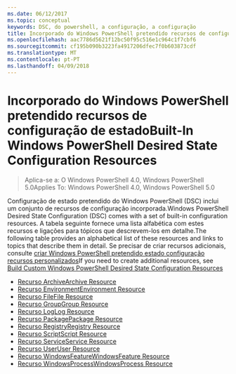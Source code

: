 ```yaml
---
ms.date: 06/12/2017
ms.topic: conceptual
keywords: DSC, do powershell, a configuração, a configuração
title: Incorporado do Windows PowerShell pretendido recursos de configuração de estado
ms.openlocfilehash: aac7786d5621f12bc50f95c516e1c964c1f7cbf6
ms.sourcegitcommit: cf195b090b3223fa4917206dfec7f0b603873cdf
ms.translationtype: MT
ms.contentlocale: pt-PT
ms.lasthandoff: 04/09/2018
---
```

# <a name="built-in-windows-powershell-desired-state-configuration-resources"></a><span data-ttu-id="2e33e-103">Incorporado do Windows PowerShell pretendido recursos de configuração de estado</span><span class="sxs-lookup"><span data-stu-id="2e33e-103">Built-In Windows PowerShell Desired State Configuration Resources</span></span>

> <span data-ttu-id="2e33e-104">Aplica-se a: O Windows PowerShell 4.0, Windows PowerShell 5.0</span><span class="sxs-lookup"><span data-stu-id="2e33e-104">Applies To: Windows PowerShell 4.0, Windows PowerShell 5.0</span></span>

<span data-ttu-id="2e33e-105">Configuração de estado pretendido do Windows PowerShell (DSC) inclui um conjunto de recursos de configuração incorporada.</span><span class="sxs-lookup"><span data-stu-id="2e33e-105">Windows PowerShell Desired State Configuration (DSC) comes with a set of built-in configuration resources.</span></span> <span data-ttu-id="2e33e-106">A tabela seguinte fornece uma lista alfabética com estes recursos e ligações para tópicos que descrevem-los em detalhe.</span><span class="sxs-lookup"><span data-stu-id="2e33e-106">The following table provides an alphabetical list of these resources and links to topics that describe them in detail.</span></span> <span data-ttu-id="2e33e-107">Se precisar de criar recursos adicionais, consulte [criar Windows PowerShell pretendido estado configuração recursos personalizados](authoringResource.md)</span><span class="sxs-lookup"><span data-stu-id="2e33e-107">If you need to create additional resources, see [Build Custom Windows PowerShell Desired State Configuration Resources](authoringResource.md)</span></span>

* [<span data-ttu-id="2e33e-108">Recurso Archive</span><span class="sxs-lookup"><span data-stu-id="2e33e-108">Archive Resource</span></span>](archiveResource.md)
* [<span data-ttu-id="2e33e-109">Recurso Environment</span><span class="sxs-lookup"><span data-stu-id="2e33e-109">Environment Resource</span></span>](environmentResource.md)
* [<span data-ttu-id="2e33e-110">Recurso File</span><span class="sxs-lookup"><span data-stu-id="2e33e-110">File Resource</span></span>](fileResource.md)
* [<span data-ttu-id="2e33e-111">Recurso Group</span><span class="sxs-lookup"><span data-stu-id="2e33e-111">Group Resource</span></span>](groupResource.md)
* [<span data-ttu-id="2e33e-112">Recurso Log</span><span class="sxs-lookup"><span data-stu-id="2e33e-112">Log Resource</span></span>](logResource.md)
* [<span data-ttu-id="2e33e-113">Recurso Package</span><span class="sxs-lookup"><span data-stu-id="2e33e-113">Package Resource</span></span>](packageResource.md)
* [<span data-ttu-id="2e33e-114">Recurso Registry</span><span class="sxs-lookup"><span data-stu-id="2e33e-114">Registry Resource</span></span>](registryResource.md)
* [<span data-ttu-id="2e33e-115">Recurso Script</span><span class="sxs-lookup"><span data-stu-id="2e33e-115">Script Resource</span></span>](scriptResource.md)
* [<span data-ttu-id="2e33e-116">Recurso Service</span><span class="sxs-lookup"><span data-stu-id="2e33e-116">Service Resource</span></span>](serviceResource.md)
* [<span data-ttu-id="2e33e-117">Recurso User</span><span class="sxs-lookup"><span data-stu-id="2e33e-117">User Resource</span></span>](userResource.md)
* [<span data-ttu-id="2e33e-118">Recurso WindowsFeature</span><span class="sxs-lookup"><span data-stu-id="2e33e-118">WindowsFeature Resource</span></span>](windowsfeatureResource.md)
* [<span data-ttu-id="2e33e-119">Recurso WindowsProcess</span><span class="sxs-lookup"><span data-stu-id="2e33e-119">WindowsProcess Resource</span></span>](windowsProcessResource.md)